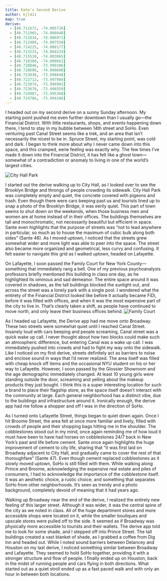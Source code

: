 ```yaml
---
title: Kate's Second Derive
author: kjl411
map: true
derive:
  - [40.711672, -74.005726]
  - [40.711965, -74.006048]
  - [40.711834, -74.006971]
  - [40.712469, -74.007550]
  - [40.714225, -74.006177]
  - [40.713233, -74.004224]
  - [40.715510, -74.003065]
  - [40.718308, -74.000662]
  - [40.720046, -73.999106]
  - [40.720696, -74.000608]
  - [40.723038, -73.998848]
  - [40.722712, -73.997984]
  - [40.723874, -73.996901]
  - [40.723678, -73.996559]
  - [40.724987, -73.995368]
  - [40.724766, -73.994186]
---
```



I headed out on my second derive on a sunny Sunday afternoon. My starting point pushed me even further downtown than I usually go—the Financial District. With little restaurants, shops, and events happening down there, I tend to stay in my bubble between 14th street and SoHo. Even venturing past Canal Street seems like a trek, and an area that isn’t necessarily the nicest to be in. Spruce Street, my starting point, was cold and dark. I began to think more about why I never came down into this space, and this cramped, eerie feeling was exactly why. The few times I’ve made it down into the Financial District, it has felt like a ghost town—somewhat of a contradiction or anomaly to living in one of the world’s largest cities.  

![City Hall Park](https://i.imgur.com/DgUuskU.jpg)

I started out the derive walking up to City Hall, as I looked over to see the Brooklyn Bridge and throngs of people crowding its sidewalk. City Hall Park was completely empty and quiet, the concrete covered with pigeons and trash. Even though there were cars beeping past us and tourists lined up to snap a photo of the Brooklyn Bridge, it was eerily quiet. This part of town seems to shut down on the weekends, when those business men and women are at home instead of in their offices. The buildings themselves are tall and monochromatic, not necessarily beautiful but efficient in space. Sante even highlights that the purpose of streets was “not to lead anywhere in particular, so much as to house the maximum of cubic bulk along both sides” (Sante 46). As I moved uptown, I noticed that the streets grew somewhat wider and more light was able to peer into the space. The street also became more organized and geometrical, less curvy and confusing. It felt easier to navigate this grid as I walked uptown, headed on Lafayette.

On Lafayette, I soon passed the Family Court for New York County—something that immediately rang a bell. One of my previous psychoanalysis professors briefly mentioned this building in class one day, as he highlighted its ominous and sad demeanor. The entire space around it was covered in shadows, as the tall buildings blocked the sunlight out, and across the street was a lonely park with a single pool. I wondered what the entirety of the Financial District looked like before it actually became FiDi, before it was filled with offices, and when it was the most expensive part of the city to live in. That’s clearly taken a shift, as people have continued to move north, and only leave their business offices behind.
![Family Court](https://i.imgur.com/OAHd6Sj.jpg)

As I headed up Lafayette, the Derive app had me move onto Broadway. These two streets were somewhat quiet until I reached Canal Street. Insanely loud with cars beeping and people screaming, Canal street was a quick wake up call. I never thought about how two blocks could make such an atmospheric difference, but entering Canal was a wake up call. I was immediately pushed into crowds and had to fight my way onto the sidewalk. Like I noticed on my first derive, streets definitely act as barriers to noise and enclose sound in ways that I’d never realized. The area itself was filled with cheap knock off items and the occasional NYU student on his or her way to Lafayette. However, I soon passed by the Glossier Showroom and the age demographic immediately changed. At least 10 young girls were standing outside the door, screaming and yelling about the makeup products they just bought. I think this is a super interesting location for such a brand to place their flagship store, as the space itself doesn’t interact with the community at large. Each general neighborhood has a distinct vibe, due to the buildings and infrastructure around it. Ironically enough, the derive app had me follow a shopper and off I was in the direction of SoHo.

As I turned onto Lafayette Street, things began to quiet down again. Once I hit Broome Street, the area felt at once more familiar and lively, filled with crowds of people and their shopping bags hitting me in the shoulder. The cobblestones stood out in my mind, once again reminding me of how loud it must have been to have had horses on cobblestones 24/7 back in New York’s past and life before cement. Sante once again highlights the huge improvement of cement to city life, sharing that “it was first laid on Broadway adjacent to City Hall, and gradually came to cover the rest of that thoroughfare” (Sante 47). Even though cement replaced cobblestones as it slowly moved uptown, SoHo is still filled with them. While walking along Prince and Broome, acknowledging the expensive real estate and piles of consumers, I had to acknowledge the importance of the cobblestone itself. It was an aesthetic choice, a rustic choice, and something that separates SoHo from other neighborhoods. It’s seen as trendy and a photo background, completely devoid of meaning that it had years ago.

Walking up Broadway near the end of the derive, I realized the entirely new feeling of this larger street. Although it was wider, it was the central spine of the city as we noted in class. All of the huge department stores and more accessible shops were located on it, while the smaller boutiques and upscale stores were pulled off to the side. It seemed as if Broadway was physically more accessible to tourists and their wallets. The derive app told me to look for some shade, and I stepped off into Prince Street. The tall buildings created a vast blanket of shade, as I grabbed a coffee from Dig Inn and headed out. While I noted sound barriers between Delancey and Houston on my last derive, I noticed something similar between Broadway and Lafayette. They seemed to hold SoHo together, providing it with a stronger structure and flow of people. I finally ended up on Houston, back in the midst of running people and cars flying in both directions. What started out as a quiet stroll ended up as a fast paced walk and with only an hour in between both locations.
